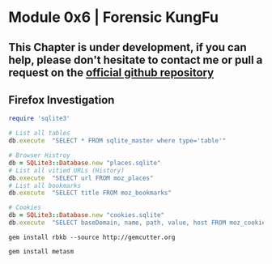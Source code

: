 # Module 0x6 | Forensic KungFu


## This Chapter is under development, if you can help, please don't hesitate to contact me or pull a request on the [official github repository](https://github.com/KINGSABRI/RubyFu)




## Firefox Investigation


```ruby
require 'sqlite3'

# List all tables 
db.execute  "SELECT * FROM sqlite_master where type='table'"

# Browser Histroy 
db = SQLite3::Database.new "places.sqlite"
# List all vitied URLs (History)
db.execute  "SELECT url FROM moz_places"
# List all bookmarks
db.execute  "SELECT title FROM moz_bookmarks"

# Cookies
db = SQLite3::Database.new "cookies.sqlite"
db.execute  "SELECT baseDomain, name, path, value, host FROM moz_cookies"

```

















```
gem install rbkb --source http://gemcutter.org
```

```
gem install metasm
```

<!--- 
# TO BE CHECKED 

https://media.blackhat.com/bh-us-12/Briefings/Scott/BH_US_12_Scott_ruby_for_pentesters_the_workshop_Slides.pdf

http://www.blackhat.com/presentations/bh-usa-09/TRACY/BHUSA09-Tracy-RubyPentesters-SLIDES.pdf

https://www.pentestgeek.com/penetration-testing/using-metasm-to-avoid-antivirus-detection-ghost-writing-asm/
-->







<br><br><br>
---
